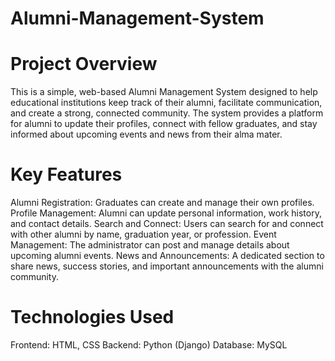 # Alumni-Management-System

# Project Overview
This is a simple, web-based Alumni Management System designed to help educational institutions keep track of their alumni, facilitate communication, and create a strong, connected community. The system provides a platform for alumni to update their profiles, connect with fellow graduates, and stay informed about upcoming events and news from their alma mater.

# Key Features
Alumni Registration: Graduates can create and manage their own profiles.
Profile Management: Alumni can update personal information, work history, and contact details.
Search and Connect: Users can search for and connect with other alumni by name, graduation year, or profession.
Event Management: The administrator can post and manage details about upcoming alumni events.
News and Announcements: A dedicated section to share news, success stories, and important announcements with the alumni community.

# Technologies Used
Frontend:  HTML, CSS
Backend:  Python (Django)
Database: MySQL
